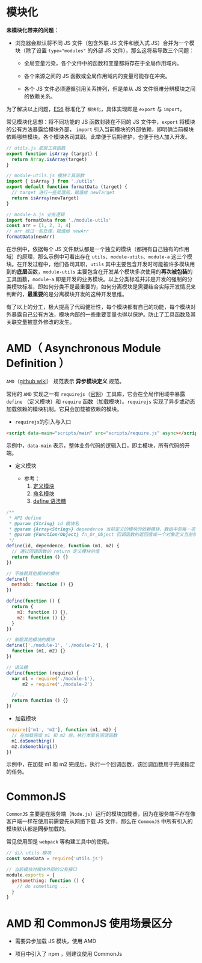 # 模块化

**未模块化带来的问题**：

- 浏览器会默认将不同 JS 文件（包含外联 JS 文件和嵌入式 JS）合并为一个模块（除了设置 `type="modules"` 的外部 JS 文件），那么这将易导致三个问题：

  - 全局变量污染，各个文件中的函数和变量都将存在于全局作用域内。

  - 各个来源之间的 JS 函数或全局作用域内的变量可能存在冲突。

  - 各个 JS 文件必须遵循引用关系排列，但是单从 JS 文件很难分辨模块之间的依赖关系。

为了解决以上问题，[ES6][es6-modules] 标准化了 `模块化`，具体实现即是 `export` 与 `import`。

常见模块化思想：将不同功能的 JS 函数封装在不同的 JS 文件中，`export` 将模块的公有方法暴露给模块外部， `import` 引入当前模块的外部依赖，即明确当前模块依赖哪些模块。各个模块各司其职。此举便于后期维护，也便于他人加入开发。

```js
// utils.js 底层工具函数
export function isArray (target) {
  return Array.isArray(target)
}

// module-utils.js 模块工具函数
import { isArray } from './utils'
export default function formatData (target) {
  // target 进行一些处理后，赋值给 newTarget
  return isArray(newTarget)
}

// module-a.js 业务逻辑
import formatData from './module-utils'
const arr = [1, 2, 3, 4]
// arr 经过一些处理，赋值给 newArr
formatData(newArr)
```

在示例中，依据每个 JS 文件默认都是一个独立的模块（都拥有自己独有的作用域）的原理，那么示例中可看出存在 `utils`、`module-utils`、`module-a` 这三个模块。在开发过程中，他们各司其职，`utils` 其中主要包含开发时可能被许多模块用到的**底层**函数，`module-utils` 主要包含在开发某个模块多次使用的**再次被包装**的工具函数，`module-a` 即是开发的业务模块。以上分类标准并非是开发的强制的分类模块标准，即如何分类不是最重要的，如何分离模块是需要结合实际开发情况来判断的，**最重要**的是分离模块开发的这种开发思维。

有了以上的分工，极大提高了代码健壮性，每个模块都有自己的功能，每个模块对外暴露自己公有方法，模块内部的一些重要变量也得以保护。防止了工具函数及其关联变量被意外修改的发生。

[es6-modules]:https://www.ecma-international.org/ecma-262/6.0/?utm_medium=social&utm_source=wechat_session&from=singlemessage&isappinstalled=0#sec-modules

# AMD（ Asynchronous Module Definition ）

`AMD`（[github wiki][amd-github]） 规范表示 **异步模块定义** 规范。

常用的 `AMD` 实现之一有 `requirejs`（[官网][requirejs-site]）工具库，它会在全局作用域中暴露 `define` （定义模块）和 `require` 函数（加载模块）。`requirejs` 实现了异步或动态加载依赖的模块机制。它**只**会加载被依赖的模块。

- `requirejs`的引入与入口

```html
<script data-main="scripts/main" src="scripts/require.js" async></script>
```

示例中，`data-main` 表示，整体业务代码的逻辑入口，即主模块，所有代码的开端。

- 定义模块

  - 参考：
    1. [定义模块][module-definition]
    2. [命名模块][named-modules]
    3. [define 语法糖][define-sugar]

```js
/**
 * API define
 * @param {String} id 模块名
 * @param {Array<String>} dependence 当前定义的模块的依赖模块，数组中的每一项为模块地址的字符串 
 * @param {Function/Object} fn_Or_Object 回调函数的返回值或一个对象定义当前模块的值
 */
define(id, dependence, function (m1, m2) {
  // 通过回调函数的 return 定义模块的值
  return function () {}
})

// 不依赖其他模块的模块
define({
  methods: function () {}
})

define(function () {
  return {
    m1: function () {},
    m2: function () {}
  }
})

// 依赖其他模块的模块
define(['./module-1', './module-2'], {
  function (m1, m2) {}
})

// 语法糖
define(function (require) {
  var m1 = require('./module-1'),
      m2 = require('./module-2')

  // ...
  return function () {}
})
```

- 加载模块

```js
require(['m1', 'm2'], function (m1, m2) {
  // 在加载完成 m1 和 m2 后，执行本匿名回调函数
  m1.doSomething()
  m2.doSomething1()
})
```
示例中，在加载 m1 和 m2 完成后，执行一个回调函数，该回调函数用于完成指定的任务。

[requirejs-site]:http://requirejs.org/

[module-definition]:http://requirejs.org/docs/api.html#define

[named-modules]:http://requirejs.org/docs/api.html#modulename

[define-sugar]:http://requirejs.org/docs/whyamd.html#sugar

[amd-github]:https://github.com/amdjs/amdjs-api/wiki/AMD

# CommonJS

`CommonJS` 主要是在服务端（`Node.js`）运行的模块加载器，因为在服务端不存在像客户端一样在使用前需要先从网络下载 JS 文件，那么在 `CommonJS` 中所有引入的模块默认都是**同步**加载的。

常见使用即是 `webpack` 等构建工具中的使用。

```js
// 引入 utils 模块
const someData = require('utils.js')

// 当前模块对模块外部的公有接口
module.exports = {
  getSomething: function () {
    // do something ...
  }
}
```

# AMD 和 CommonJS 使用场景区分

- 需要异步加载 JS 模块，使用 AMD

- 项目中引入了 npm ，则建议使用 CommonJs
